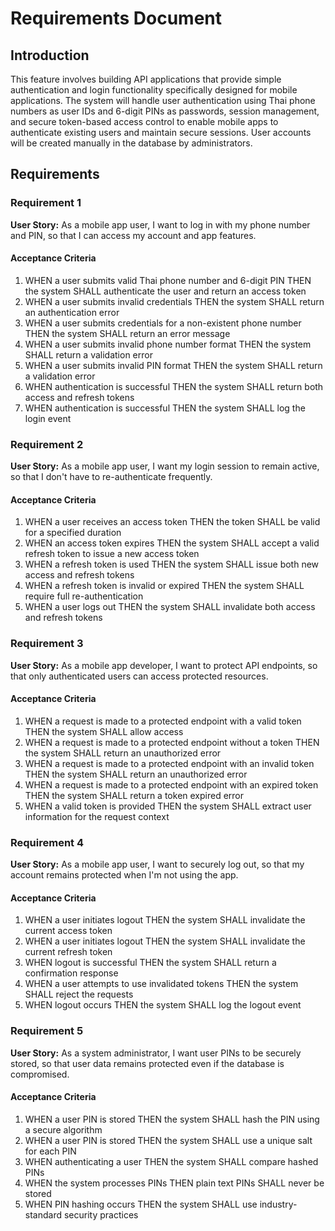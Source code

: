 # Requirements Document

## Introduction

This feature involves building API applications that provide simple authentication and login functionality specifically designed for mobile applications. The system will handle user authentication using Thai phone numbers as user IDs and 6-digit PINs as passwords, session management, and secure token-based access control to enable mobile apps to authenticate existing users and maintain secure sessions. User accounts will be created manually in the database by administrators.

## Requirements

### Requirement 1

**User Story:** As a mobile app user, I want to log in with my phone number and PIN, so that I can access my account and app features.

#### Acceptance Criteria

1. WHEN a user submits valid Thai phone number and 6-digit PIN THEN the system SHALL authenticate the user and return an access token
2. WHEN a user submits invalid credentials THEN the system SHALL return an authentication error
3. WHEN a user submits credentials for a non-existent phone number THEN the system SHALL return an error message
4. WHEN a user submits invalid phone number format THEN the system SHALL return a validation error
5. WHEN a user submits invalid PIN format THEN the system SHALL return a validation error
6. WHEN authentication is successful THEN the system SHALL return both access and refresh tokens
7. WHEN authentication is successful THEN the system SHALL log the login event

### Requirement 2

**User Story:** As a mobile app user, I want my login session to remain active, so that I don't have to re-authenticate frequently.

#### Acceptance Criteria

1. WHEN a user receives an access token THEN the token SHALL be valid for a specified duration
2. WHEN an access token expires THEN the system SHALL accept a valid refresh token to issue a new access token
3. WHEN a refresh token is used THEN the system SHALL issue both new access and refresh tokens
4. WHEN a refresh token is invalid or expired THEN the system SHALL require full re-authentication
5. WHEN a user logs out THEN the system SHALL invalidate both access and refresh tokens

### Requirement 3

**User Story:** As a mobile app developer, I want to protect API endpoints, so that only authenticated users can access protected resources.

#### Acceptance Criteria

1. WHEN a request is made to a protected endpoint with a valid token THEN the system SHALL allow access
2. WHEN a request is made to a protected endpoint without a token THEN the system SHALL return an unauthorized error
3. WHEN a request is made to a protected endpoint with an invalid token THEN the system SHALL return an unauthorized error
4. WHEN a request is made to a protected endpoint with an expired token THEN the system SHALL return a token expired error
5. WHEN a valid token is provided THEN the system SHALL extract user information for the request context

### Requirement 4

**User Story:** As a mobile app user, I want to securely log out, so that my account remains protected when I'm not using the app.

#### Acceptance Criteria

1. WHEN a user initiates logout THEN the system SHALL invalidate the current access token
2. WHEN a user initiates logout THEN the system SHALL invalidate the current refresh token
3. WHEN logout is successful THEN the system SHALL return a confirmation response
4. WHEN a user attempts to use invalidated tokens THEN the system SHALL reject the requests
5. WHEN logout occurs THEN the system SHALL log the logout event

### Requirement 5

**User Story:** As a system administrator, I want user PINs to be securely stored, so that user data remains protected even if the database is compromised.

#### Acceptance Criteria

1. WHEN a user PIN is stored THEN the system SHALL hash the PIN using a secure algorithm
2. WHEN a user PIN is stored THEN the system SHALL use a unique salt for each PIN
3. WHEN authenticating a user THEN the system SHALL compare hashed PINs
4. WHEN the system processes PINs THEN plain text PINs SHALL never be stored
5. WHEN PIN hashing occurs THEN the system SHALL use industry-standard security practices